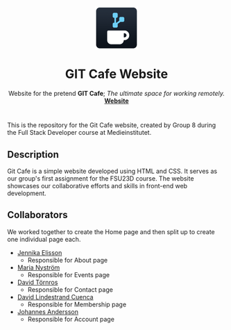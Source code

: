 <p align="center">
<img src="./android-chrome-384x384.png" align="center" style="max-width:100px;">
    <h1 align="center">
        <b>GIT Cafe Website</b>
    </h1>
    <p align="center">
    Website for the pretend <b>GIT Cafe</b>; <i>The ultimate space for working remotely.</i>
    <br />
    <a href="https://thejoltjoker.github.io/FSU23D-assignment-01/"><strong>Website</strong></a>
  </p>
</p>

# 

This is the repository for the Git Cafe website, created by Group 8 during the Full Stack Developer course at Medieinstitutet. 

## Description

Git Cafe is a simple website developed using HTML and CSS. It serves as our group's first assignment for the FSU23D course. The website showcases our collaborative efforts and skills in front-end web development.

## Collaborators

We worked together to create the Home page and then split up to create one individual page each.

- [Jennika Elisson](https://github.com/jennikaelisson)
    - Responsible for About page
- [Maria Nyström](https://github.com/marianystm)
    - Responsible for Events page    
- [David Törnros](https://github.com/3xyl3x)
    - Responsible for Contact page
- [David Lindestrand Cuenca](https://github.com/screamm)
    - Responsible for Membership page
- [Johannes Andersson](https://github.com/thejoltjoker)
    - Responsible for Account page
